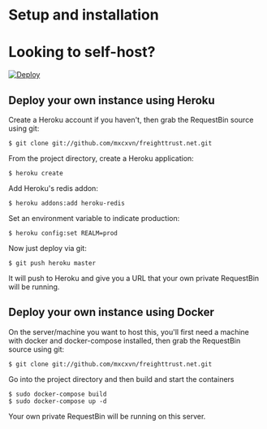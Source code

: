 # Setup and installation

# Looking to self-host?

[![Deploy](https://www.herokucdn.com/deploy/button.png)](https://heroku.com/deploy)

## Deploy your own instance using Heroku

Create a Heroku account if you haven't, then grab the RequestBin source using git:

`$ git clone git://github.com/mxcxvn/freighttrust.net.git`

From the project directory, create a Heroku application:

`$ heroku create`

Add Heroku's redis addon:

`$ heroku addons:add heroku-redis`

Set an environment variable to indicate production:

`$ heroku config:set REALM=prod`

Now just deploy via git:

`$ git push heroku master`

It will push to Heroku and give you a URL that your own private RequestBin will be running.

## Deploy your own instance using Docker

On the server/machine you want to host this, you'll first need a machine with
docker and docker-compose installed, then grab the RequestBin source using git:

`$ git clone git://github.com/mxcxvn/freighttrust.net.git`

Go into the project directory and then build and start the containers

```
$ sudo docker-compose build
$ sudo docker-compose up -d
```

Your own private RequestBin will be running on this server.
